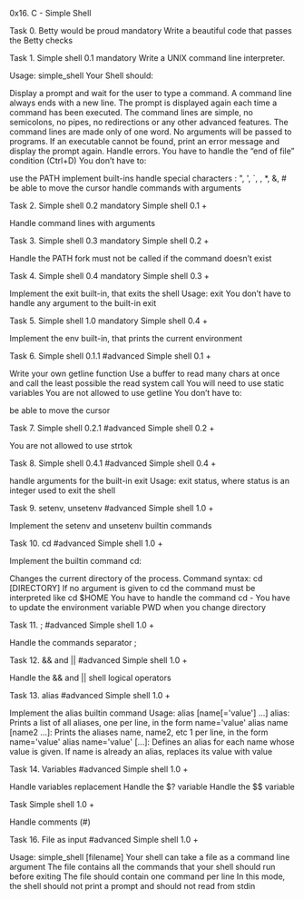 0x16. C - Simple Shell

Task 0. Betty would be proud
mandatory
Write a beautiful code that passes the Betty checks

Task 1. Simple shell 0.1
mandatory
Write a UNIX command line interpreter.

Usage: simple_shell
Your Shell should:

Display a prompt and wait for the user to type a command. A command line always ends with a new line.
The prompt is displayed again each time a command has been executed.
The command lines are simple, no semicolons, no pipes, no redirections or any other advanced features.
The command lines are made only of one word. No arguments will be passed to programs.
If an executable cannot be found, print an error message and display the prompt again.
Handle errors.
You have to handle the “end of file” condition (Ctrl+D)
You don’t have to:

use the PATH
implement built-ins
handle special characters : ", ', `, \, *, &, #
be able to move the cursor
handle commands with arguments

Task 2. Simple shell 0.2
mandatory
Simple shell 0.1 +

Handle command lines with arguments

Task 3. Simple shell 0.3
mandatory
Simple shell 0.2 +

Handle the PATH
fork must not be called if the command doesn’t exist

Task 4. Simple shell 0.4
mandatory
Simple shell 0.3 +

Implement the exit built-in, that exits the shell
Usage: exit
You don’t have to handle any argument to the built-in exit

Task 5. Simple shell 1.0
mandatory
Simple shell 0.4 +

Implement the env built-in, that prints the current environment

Task 6. Simple shell 0.1.1
#advanced
Simple shell 0.1 +

Write your own getline function
Use a buffer to read many chars at once and call the least possible the read system call
You will need to use static variables
You are not allowed to use getline
You don’t have to:

be able to move the cursor

Task 7. Simple shell 0.2.1
#advanced
Simple shell 0.2 +

You are not allowed to use strtok

Task 8. Simple shell 0.4.1
#advanced
Simple shell 0.4 +

handle arguments for the built-in exit
Usage: exit status, where status is an integer used to exit the shell

Task 9. setenv, unsetenv
#advanced
Simple shell 1.0 +

Implement the setenv and unsetenv builtin commands

Task 10. cd
#advanced
Simple shell 1.0 +

Implement the builtin command cd:

Changes the current directory of the process.
Command syntax: cd [DIRECTORY]
If no argument is given to cd the command must be interpreted like cd $HOME
You have to handle the command cd -
You have to update the environment variable PWD when you change directory

Task 11. ;
#advanced
Simple shell 1.0 +

Handle the commands separator ;

Task 12. && and ||
#advanced
Simple shell 1.0 +

Handle the && and || shell logical operators

Task 13. alias
#advanced
Simple shell 1.0 +

Implement the alias builtin command
Usage: alias [name[='value'] ...]
alias: Prints a list of all aliases, one per line, in the form name='value'
alias name [name2 ...]: Prints the aliases name, name2, etc 1 per line, in the form name='value'
alias name='value' [...]: Defines an alias for each name whose value is given. If name is already an alias, replaces its value with value

Task 14. Variables
#advanced
Simple shell 1.0 +

Handle variables replacement
Handle the $? variable
Handle the $$ variable

Task Simple shell 1.0 +

Handle comments (#)

Task 16. File as input
#advanced
Simple shell 1.0 +

Usage: simple_shell [filename]
Your shell can take a file as a command line argument
The file contains all the commands that your shell should run before exiting
The file should contain one command per line
In this mode, the shell should not print a prompt and should not read from stdin

